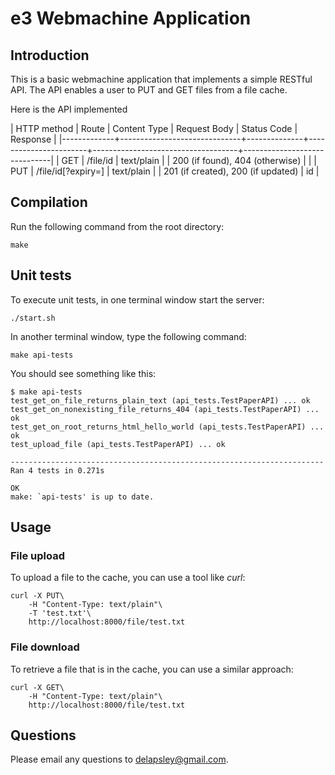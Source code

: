 e3 Webmachine Application
=========================

## Introduction

This is a basic webmachine application that implements a simple RESTful API.
The API enables a user to PUT and GET files from a file cache.

Here is the API implemented

| HTTP method | Route                        | Content Type | Request Body          | Status Code                        | Response                     |
|-------------+------------------------------+--------------+-----------------------+------------------------------------+------------------------------|
| GET         | /file/id                     | text/plain   |                       | 200 (if found), 404 (otherwise)    | <text from file>             |
| PUT         | /file/id[?expiry=<duration>] | text/plain   | <text to be uploaded> | 201 (if created), 200 (if updated) | <html><body>id</body></html> |

## Compilation

Run the following command from the root directory:

    make

## Unit tests

To execute unit tests, in one terminal window start the server:

    ./start.sh

In another terminal window, type the following command:

    make api-tests

You should see something like this:

    $ make api-tests
    test_get_on_file_returns_plain_text (api_tests.TestPaperAPI) ... ok
    test_get_on_nonexisting_file_returns_404 (api_tests.TestPaperAPI) ... ok
    test_get_on_root_returns_html_hello_world (api_tests.TestPaperAPI) ... ok
    test_upload_file (api_tests.TestPaperAPI) ... ok

    ----------------------------------------------------------------------
    Ran 4 tests in 0.271s

    OK
    make: `api-tests' is up to date.

## Usage

### File upload

To upload a file to the cache, you can use a tool like *curl*:

    curl -X PUT\
        -H "Content-Type: text/plain"\
        -T 'test.txt'\
        http://localhost:8000/file/test.txt


### File download

To retrieve a file that is in the cache, you can use a similar approach:

    curl -X GET\
        -H "Content-Type: text/plain"\
        http://localhost:8000/file/test.txt

## Questions

Please email any questions to <delapsley@gmail.com>.
